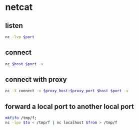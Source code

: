 # netcat

## listen
```bash
nc -lvp $port
```

## connect
```bash
nc $host $port -v
```

## connect with proxy
```bash
nc -X connect -x $proxy_host:$proxy_port $host $port -v
```

## forward a local port to another local port
```bash
mkfifo /tmp/f;
nc -lpv $to < /tmp/f | nc localhost $from > /tmp/f
```